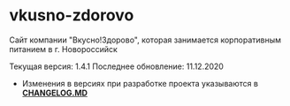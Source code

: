 # vkusno-zdorovo
Сайт компании "Вкусно!Здорово", которая занимается корпоративным питанием в г. Новороссийск

Текущая версия: 1.4.1
Последнее обновление: 11.12.2020

- Изменения в версиях при разработке проекта указываются в **[CHANGELOG.MD](https://github.com/vadimjke/vkusno-zdorovo/blob/master/CHANGELOG.MD)**